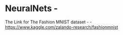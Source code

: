 # NeuralNets - 

The Link for The Fashion MNIST dataset  - -  https://www.kaggle.com/zalando-research/fashionmnist
